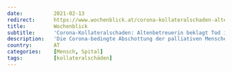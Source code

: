 ```yaml
---
date:          2021-02-13
redirect:      https://www.wochenblick.at/corona-kollateralschaden-altenbetreuerin-beklagt-tod-ihrer-mutter/
title:         Wochenblick
subtitle:      'Corona-Kollateralschaden: Altenbetreuerin beklagt Tod ihrer Mutter'
description:   'Die Corona-bedingte Abschottung der palliativen Menschen in den Altenheimen beschleunige deren Sterben, ist die langjährige Altenbetreuerin Erika Zauner (61) aus Ebensee überzeugt, deren Mutter Hermine zu einem der Kollateralschaden dieser Pandemiebekämpfung geworden sei.'
country:       AT
categories:    [Mensch, Spital]
tags:          [kollateralschäden]
---
```

